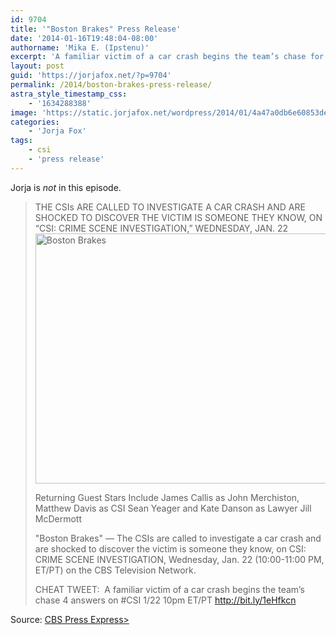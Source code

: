 ```yaml
---
id: 9704
title: '"Boston Brakes" Press Release'
date: '2014-01-16T19:48:04-08:00'
authorname: 'Mika E. (Ipstenu)'
excerpt: 'A familiar victim of a car crash begins the team’s chase for answers.'
layout: post
guid: 'https://jorjafox.net/?p=9704'
permalink: /2014/boston-brakes-press-release/
astra_style_timestamp_css:
    - '1634288388'
image: 'https://static.jorjafox.net/wordpress/2014/01/4a47a0db6e60853dedfcfdf08a5ca249.png'
categories:
    - 'Jorja Fox'
tags:
    - csi
    - 'press release'
---
```


Jorja is _not_ in this episode.
<blockquote>THE CSIs ARE CALLED TO INVESTIGATE A CAR CRASH AND ARE SHOCKED TO DISCOVER THE VICTIM IS SOMEONE THEY KNOW, ON “CSI: CRIME SCENE INVESTIGATION,” WEDNESDAY, JAN. 22

<img class="aligncenter size-full wp-image-9705" alt="Boston Brakes" src="//static.jorjafox.net/wordpress/2014/01/4a47a0db6e60853dedfcfdf08a5ca249.png" width="600" height="400" />

Returning Guest Stars Include James Callis as John Merchiston, Matthew Davis as CSI Sean Yeager and Kate Danson as Lawyer Jill McDermott

"Boston Brakes" — The CSIs are called to investigate a car crash and are shocked to discover the victim is someone they know, on CSI: CRIME SCENE INVESTIGATION, Wednesday, Jan. 22 (10:00-11:00 PM, ET/PT) on the CBS Television Network.

CHEAT TWEET:  A familiar victim of a car crash begins the team’s chase 4 answers on #CSI 1/22 10pm ET/PT http://bit.ly/1eHfkcn</blockquote>
Source: <a href="http://www.cbspressexpress.com/cbs-entertainment/releases/view?id=37825">CBS Press Express&gt;</a>
